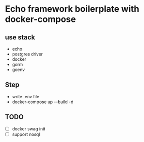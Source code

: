 # Echo framework boilerplate with docker-compose

## use stack

- echo
- postgres driver
- docker
- gorm
- goenv

## Step

- write .env file
- docker-compose up --build -d

## TODO

- [ ] docker swag init
- [ ] support nosql
